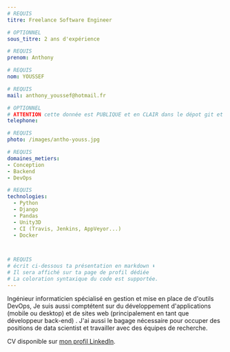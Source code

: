 ```yaml
---
# REQUIS
titre: Freelance Software Engineer

# OPTIONNEL
sous_titre: 2 ans d'expérience

# REQUIS
prenom: Anthony

# REQUIS
nom: YOUSSEF

# REQUIS
mail: anthony_youssef@hotmail.fr

# OPTIONNEL
# ATTENTION cette donnée est PUBLIQUE et en CLAIR dans le dépot git et sur le site
telephone:

# REQUIS
photo: /images/antho-youss.jpg

# REQUIS
domaines_metiers:
- Conception
- Backend
- DevOps

# REQUIS
technologies:
  - Python
  - Django
  - Pandas
  - Unity3D
  - CI (Travis, Jenkins, AppVeyor...)
  - Docker



# REQUIS
# écrit ci-dessous ta présentation en markdown ⬇️
# Il sera affiché sur ta page de profil dédiée
# La coloration syntaxique du code est supportée.
---
```


Ingénieur informaticien spécialisé en gestion et mise en place de d'outils DevOps,
Je suis aussi comptétent sur du développement d'applications (mobile ou desktop)
et de sites web (principalement en tant que développeur back-end) .
J'ai aussi le bagage nécessaire pour occuper des positions de data scientist et
travailler avec des équipes de recherche.

CV disponible sur [mon profil LinkedIn](https://www.linkedin.com/in/anthony-youssef-12889310b/).
